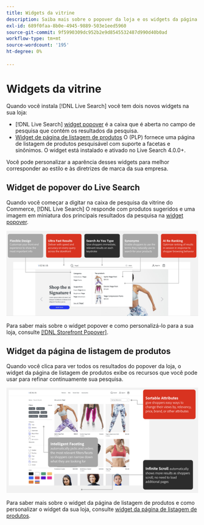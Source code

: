 ```yaml
---
title: Widgets da vitrine
description: Saiba mais sobre o popover da loja e os widgets da página de listagem de produtos.
exl-id: 689f0faa-8b0e-4945-9889-503e1eed5960
source-git-commit: 9f5990309dc952b2e9d8545532487d990d40b0ad
workflow-type: tm+mt
source-wordcount: '195'
ht-degree: 0%

---
```


# Widgets da vitrine

Quando você instala [!DNL Live Search] você tem dois novos widgets na sua loja:

- [!DNL Live Search] [widget popover](storefront-popover.md) é a caixa que é aberta no campo de pesquisa que contém os resultados da pesquisa.
- [Widget de página de listagem de produtos](plp-styling.md) O (PLP) fornece uma página de listagem de produtos pesquisável com suporte a facetas e sinônimos. O widget está instalado e ativado no Live Search 4.0.0+.

Você pode personalizar a aparência desses widgets para melhor corresponder ao estilo e às diretrizes de marca da sua empresa.

## Widget de popover do Live Search

Quando você começar a digitar na caixa de pesquisa da vitrine do Commerce, [!DNL Live Search] O responde com produtos sugeridos e uma imagem em miniatura dos principais resultados da pesquisa na [widget popover](storefront-popover.md).

![Widget do Popover](assets/ls-search-popover.png)

Para saber mais sobre o widget popover e como personalizá-lo para a sua loja, consulte [[!DNL Storefront Popover]](storefront-popover.md).

## Widget da página de listagem de produtos

Quando você clica para ver todos os resultados do popover da loja, o widget da página de listagem de produtos exibe os recursos que você pode usar para refinar continuamente sua pesquisa.

![Widget da página de listagem de produtos](assets/ls-plp.png)

Para saber mais sobre o widget da página de listagem de produtos e como personalizar o widget da sua loja, consulte [widget da página de listagem de produtos](plp-styling.md).
